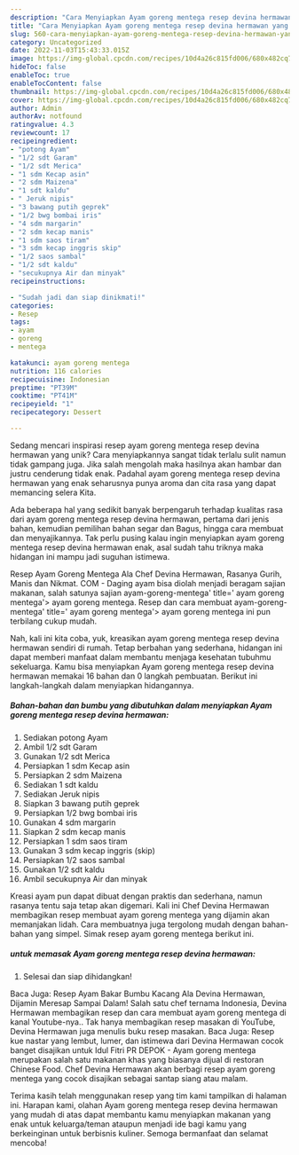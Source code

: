 ```yaml
---
description: "Cara Menyiapkan Ayam goreng mentega resep devina hermawan yang Mantap"
title: "Cara Menyiapkan Ayam goreng mentega resep devina hermawan yang Mantap"
slug: 560-cara-menyiapkan-ayam-goreng-mentega-resep-devina-hermawan-yang-mantap
category: Uncategorized
date: 2022-11-03T15:43:33.015Z
image: https://img-global.cpcdn.com/recipes/10d4a26c815fd006/680x482cq70/ayam-goreng-mentega-resep-devina-hermawan-foto-resep-utama.jpg
hideToc: false
enableToc: true
enableTocContent: false
thumbnail: https://img-global.cpcdn.com/recipes/10d4a26c815fd006/680x482cq70/ayam-goreng-mentega-resep-devina-hermawan-foto-resep-utama.jpg
cover: https://img-global.cpcdn.com/recipes/10d4a26c815fd006/680x482cq70/ayam-goreng-mentega-resep-devina-hermawan-foto-resep-utama.jpg
author: Admin
authorAv: notfound
ratingvalue: 4.3
reviewcount: 17
recipeingredient:
- "potong Ayam"
- "1/2 sdt Garam"
- "1/2 sdt Merica"
- "1 sdm Kecap asin"
- "2 sdm Maizena"
- "1 sdt kaldu"
- " Jeruk nipis"
- "3 bawang putih geprek"
- "1/2 bwg bombai iris"
- "4 sdm margarin"
- "2 sdm kecap manis"
- "1 sdm saos tiram"
- "3 sdm kecap inggris skip"
- "1/2 saos sambal"
- "1/2 sdt kaldu"
- "secukupnya Air dan minyak"
recipeinstructions:

- "Sudah jadi dan siap dinikmati!"
categories:
- Resep
tags:
- ayam
- goreng
- mentega

katakunci: ayam goreng mentega 
nutrition: 116 calories
recipecuisine: Indonesian
preptime: "PT39M"
cooktime: "PT41M"
recipeyield: "1"
recipecategory: Dessert

---
```





Sedang mencari inspirasi resep ayam goreng mentega resep devina hermawan yang unik? Cara menyiapkannya sangat tidak terlalu sulit namun tidak gampang juga. Jika salah mengolah maka hasilnya akan hambar dan justru cenderung tidak enak. Padahal ayam goreng mentega resep devina hermawan yang enak seharusnya punya aroma dan cita rasa yang dapat memancing selera Kita.





Ada beberapa hal yang sedikit banyak berpengaruh terhadap kualitas rasa dari ayam goreng mentega resep devina hermawan, pertama dari jenis bahan, kemudian pemilihan bahan segar dan Bagus, hingga cara membuat dan menyajikannya. Tak perlu pusing kalau ingin menyiapkan ayam goreng mentega resep devina hermawan enak,      asal sudah tahu triknya maka hidangan ini mampu jadi suguhan istimewa.














Resep Ayam Goreng Mentega Ala Chef Devina Hermawan, Rasanya Gurih, Manis dan Nikmat. COM - Daging ayam bisa diolah menjadi beragam sajian makanan, salah satunya sajian ayam-goreng-mentega&#39; title=&#39; ayam goreng mentega&#39;&gt; ayam goreng mentega. Resep dan cara membuat ayam-goreng-mentega&#39; title=&#39; ayam goreng mentega&#39;&gt; ayam goreng mentega ini pun terbilang cukup mudah.






Nah, kali ini kita coba, yuk, kreasikan ayam goreng mentega resep devina hermawan sendiri di rumah. Tetap berbahan yang sederhana, hidangan ini dapat memberi manfaat dalam membantu menjaga kesehatan tubuhmu sekeluarga. Kamu bisa menyiapkan Ayam goreng mentega resep devina hermawan memakai 16 bahan dan 0 langkah pembuatan. Berikut ini langkah-langkah dalam menyiapkan hidangannya.

<!--inarticleads1-->

##### Bahan-bahan dan bumbu yang dibutuhkan dalam menyiapkan Ayam goreng mentega resep devina hermawan:

1. Sediakan potong Ayam
1. Ambil 1/2 sdt Garam
1. Gunakan 1/2 sdt Merica
1. Persiapkan 1 sdm Kecap asin
1. Persiapkan 2 sdm Maizena
1. Sediakan 1 sdt kaldu
1. Sediakan  Jeruk nipis
1. Siapkan 3 bawang putih geprek
1. Persiapkan 1/2 bwg bombai iris
1. Gunakan 4 sdm margarin
1. Siapkan 2 sdm kecap manis
1. Persiapkan 1 sdm saos tiram
1. Gunakan 3 sdm kecap inggris (skip)
1. Persiapkan 1/2 saos sambal
1. Gunakan 1/2 sdt kaldu
1. Ambil secukupnya Air dan minyak


Kreasi ayam pun dapat dibuat dengan praktis dan sederhana, namun rasanya tentu saja tetap akan digemari. Kali ini Chef Devina Hermawan membagikan resep membuat ayam goreng mentega yang dijamin akan memanjakan lidah. Cara membuatnya juga tergolong mudah dengan bahan-bahan yang simpel. Simak resep ayam goreng mentega berikut ini. 

<!--inarticleads2-->

#####  untuk memasak Ayam goreng mentega resep devina hermawan:


1. Selesai dan siap dihidangkan!

Baca Juga: Resep Ayam Bakar Bumbu Kacang Ala Devina Hermawan, Dijamin Meresap Sampai Dalam! Salah satu chef ternama Indonesia, Devina Hermawan membagikan resep dan cara membuat ayam goreng mentega di kanal Youtube-nya.. Tak hanya membagikan resep masakan di YouTube, Devina Hermawan juga menulis buku resep masakan. Baca Juga: Resep kue nastar yang lembut, lumer, dan istimewa dari Devina Hermawan cocok banget disajikan untuk Idul Fitri PR DEPOK - Ayam goreng mentega merupakan salah satu makanan khas yang biasanya dijual di restoran Chinese Food. Chef Devina Hermawan akan berbagi resep ayam goreng mentega yang cocok disajikan sebagai santap siang atau malam. 

Terima kasih telah menggunakan resep yang tim kami tampilkan di halaman ini. Harapan kami, olahan Ayam goreng mentega resep devina hermawan yang mudah di atas dapat membantu kamu menyiapkan makanan yang enak untuk keluarga/teman ataupun menjadi ide bagi kamu yang berkeinginan untuk berbisnis kuliner. Semoga bermanfaat dan selamat mencoba!
